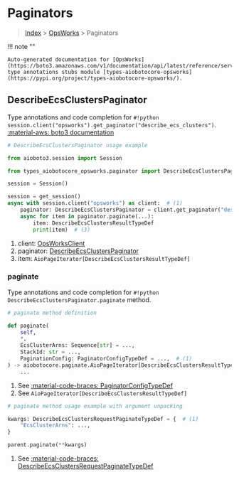 # Paginators

> [Index](../README.md) > [OpsWorks](./README.md) > Paginators

!!! note ""

    Auto-generated documentation for [OpsWorks](https://boto3.amazonaws.com/v1/documentation/api/latest/reference/services/opsworks.html#opsworks)
    type annotations stubs module [types-aiobotocore-opsworks](https://pypi.org/project/types-aiobotocore-opsworks/).

## DescribeEcsClustersPaginator

Type annotations and code completion for `#!python session.client("opsworks").get_paginator("describe_ecs_clusters")`.
[:material-aws: boto3 documentation](https://boto3.amazonaws.com/v1/documentation/api/latest/reference/services/opsworks/paginator/DescribeEcsClusters.html#OpsWorks.Paginator.DescribeEcsClusters)

```python
# DescribeEcsClustersPaginator usage example

from aioboto3.session import Session

from types_aiobotocore_opsworks.paginator import DescribeEcsClustersPaginator

session = Session()

session = get_session()
async with session.client("opsworks") as client:  # (1)
    paginator: DescribeEcsClustersPaginator = client.get_paginator("describe_ecs_clusters")  # (2)
    async for item in paginator.paginate(...):
        item: DescribeEcsClustersResultTypeDef
        print(item)  # (3)
```

1. client: [OpsWorksClient](./client.md)
2. paginator: [DescribeEcsClustersPaginator](./paginators.md#describeecsclusterspaginator)
3. item: `AioPageIterator[DescribeEcsClustersResultTypeDef]`


### paginate

Type annotations and code completion for `#!python DescribeEcsClustersPaginator.paginate` method.

```python
# paginate method definition

def paginate(
    self,
    *,
    EcsClusterArns: Sequence[str] = ...,
    StackId: str = ...,
    PaginationConfig: PaginatorConfigTypeDef = ...,  # (1)
) -> aiobotocore.paginate.AioPageIterator[DescribeEcsClustersResultTypeDef]:  # (2)
    ...
```

1. See [:material-code-braces: PaginatorConfigTypeDef](./type_defs.md#paginatorconfigtypedef)
2. See `AioPageIterator[DescribeEcsClustersResultTypeDef]`


```python
# paginate method usage example with argument unpacking

kwargs: DescribeEcsClustersRequestPaginateTypeDef = {  # (1)
    "EcsClusterArns": ...,
}

parent.paginate(**kwargs)
```

1. See [:material-code-braces: DescribeEcsClustersRequestPaginateTypeDef](./type_defs.md#describeecsclustersrequestpaginatetypedef)
